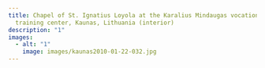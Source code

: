 ```yaml
---
title: Chapel of St. Ignatius Loyola at the Karalius Mindaugas vocational
  training center, Kaunas, Lithuania (interior)
description: "1"
images:
  - alt: "1"
    image: images/kaunas2010-01-22-032.jpg
---
```

